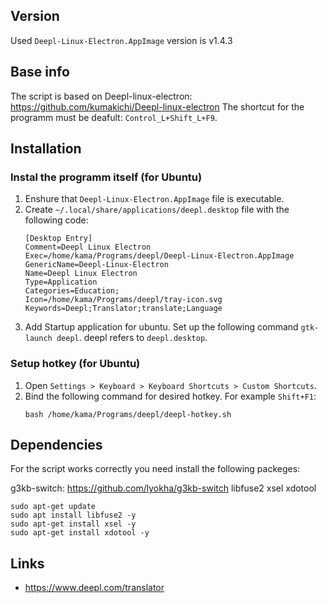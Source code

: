 Version
-------
Used `Deepl-Linux-Electron.AppImage` version is v1.4.3


Base info
---------

The script is based on Deepl-linux-electron: https://github.com/kumakichi/Deepl-linux-electron
The shortcut for the programm must be deafult: `Control_L+Shift_L+F9`.


Installation
------------

### Instal the programm itself (for Ubuntu)

1. Enshure that `Deepl-Linux-Electron.AppImage` file is executable.
2. Create `~/.local/share/applications/deepl.desktop` file with the following code:
    ```
    [Desktop Entry]
    Comment=Deepl Linux Electron
    Exec=/home/kama/Programs/deepl/Deepl-Linux-Electron.AppImage
    GenericName=Deepl-Linux-Electron
    Name=Deepl Linux Electron
    Type=Application
    Categories=Education;
    Icon=/home/kama/Programs/deepl/tray-icon.svg
    Keywords=Deepl;Translator;translate;Language
    ```
3. Add Startup application for ubuntu. Set up the following command `gtk-launch deepl`. deepl refers to `deepl.desktop`.


### Setup hotkey (for Ubuntu)

1. Open `Settings > Keyboard > Keyboard Shortcuts > Custom Shortcuts`.
2. Bind the following command for desired hotkey. For example `Shift+F1`: 
    ```
    bash /home/kama/Programs/deepl/deepl-hotkey.sh
    ```


## Dependencies

For the script works correctly you need install the following packeges:

g3kb-switch: https://github.com/lyokha/g3kb-switch
libfuse2
xsel
xdotool

    sudo apt-get update
    sudo apt install libfuse2 -y
    sudo apt-get install xsel -y
    sudo apt-get install xdotool -y


## Links

- https://www.deepl.com/translator
